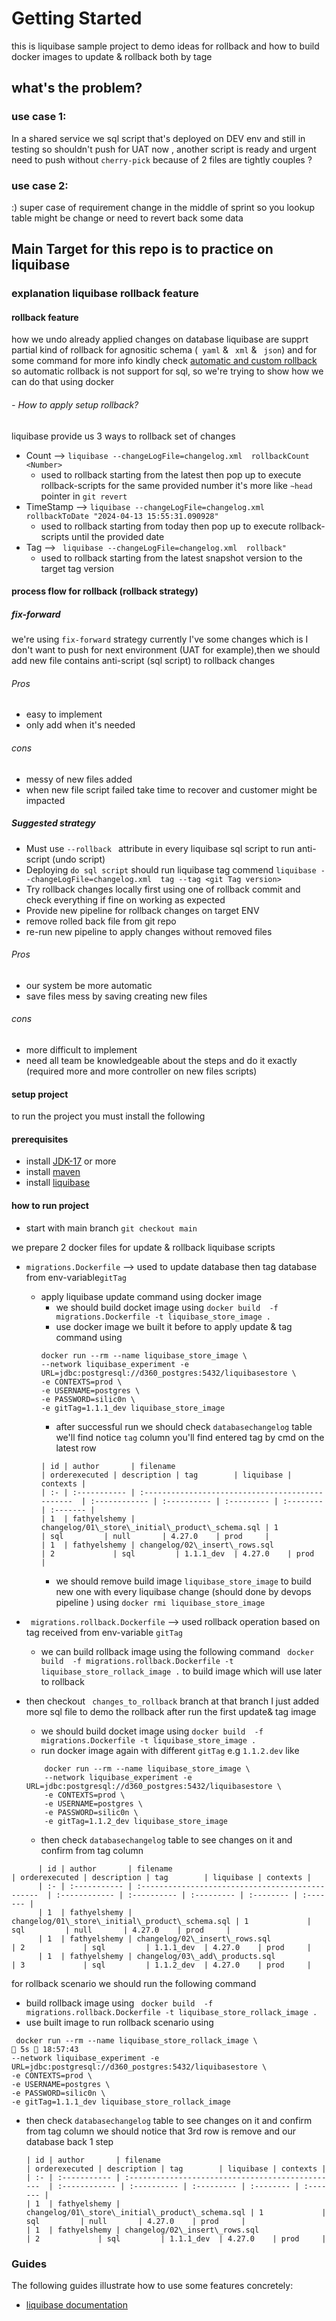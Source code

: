 # Getting Started
this is liquibase sample project to demo ideas for 
rollback and how to build docker images to update & rollback both by tage
## what's the problem?
### use case 1:
In a shared service we sql script that's deployed on DEV env and still in testing so shouldn't push for UAT now , another script is ready and  urgent need to push without ```cherry-pick``` because of 2 files are tightly couples ?
### use case 2:
:) super case of requirement change in the middle of sprint so you lookup table might be change or need to revert back some data

## Main Target for this repo is to practice on liquibase 
### explanation  liquibase rollback feature
#### rollback feature
 how we undo already applied changes on database liquibase are supprt partial kind of rollback for agnositic schema (``` yaml``` & ``` xml``` & ``` json```) and for some command for more info kindly check [automatic and custom rollback](https://docs.liquibase.com/workflows/liquibase-community/automatic-custom-rollbacks.html) 
so automatic rollback is not support for sql, so we're trying to show how we can do that using docker 
###### - How to apply setup rollback?
liquibase provide us 3 ways to rollback set of changes

* Count --> ```liquibase --changeLogFile=changelog.xml  rollbackCount <Number>```
    - used to rollback starting from  the latest then pop up to execute rollback-scripts for the same provided number it's more like ```~head``` pointer in ```git revert```
* TimeStamp --> ```liquibase --changeLogFile=changelog.xml  rollbackToDate "2024-04-13 15:55:31.090928"```
  - used to rollback starting from  today then pop up to execute rollback-scripts until the  provided date 
* Tag --> ``` liquibase --changeLogFile=changelog.xml  rollback"```
  - used to rollback starting from  the latest snapshot version to the target tag version

#### process flow for rollback (rollback strategy)
##### fix-forward
we're using ```fix-forward``` strategy currently I've some changes which is I don't want to push for next environment (UAT for example),then we should add new file contains anti-script (sql script) to rollback changes
###### Pros
- easy to implement
- only add when it's needed
###### cons
- messy of new files added
- when new file script failed take time to recover and customer might be impacted

##### Suggested strategy
* Must use ```--rollback ``` attribute in every liquibase sql script to run  anti-script (undo script)
* Deploying ```do sql script``` should run liquibase tag commend ```liquibase --changeLogFile=changelog.xml  tag --tag <git Tag version>```
* Try rollback changes locally first using one of rollback commit and check everything if fine on working as expected
* Provide new pipeline for rollback changes on target ENV
* remove rolled back file from git repo
* re-run new pipeline to apply changes without removed files
###### Pros
- our system be more automatic
- save files mess by saving creating new files
###### cons
- more difficult to implement
- need all team be knowledgeable about the steps and do it exactly (required more and more controller on new files scripts)

#### setup project 
to run the project you must install the following 
#### prerequisites 
- install [JDK-17](https://www.oracle.com/java/technologies/javase/jdk17-archive-downloads.html) or more
- install [maven](https://maven.apache.org/download.cgi)
- install [liquibase](https://www.liquibase.com/download)

#### how to run project 
 - start with main branch  ```git checkout main```

we prepare 2 docker files for update & rollback liquibase scripts
- ```migrations.Dockerfile``` --> used to update database then tag database from env-variable```gitTag``` 
    - apply liquibase update command using docker image 
        - we should build docket image  using ``` docker build  -f migrations.Dockerfile -t liquibase_store_image . ``` 
        - use  docker image we built it before to apply update & tag command using 
      ```
      docker run --rm --name liquibase_store_image \
      --network liquibase_experiment -e URL=jdbc:postgresql://d360_postgres:5432/liquibasestore \
      -e CONTEXTS=prod \
      -e USERNAME=postgres \
      -e PASSWORD=silic0n \
      -e gitTag=1.1.1_dev liquibase_store_image
      ```
        - after successful run we should check ```databasechangelog```  table we'll find notice ```tag``` column you'll find entered tag by cmd on the latest row
      ```
      | id | author       | filename                                          | orderexecuted | description | tag        | liquibase | contexts |
      | :- | :----------- | :-----------------------------------------------  | :------------ | :---------- | :--------- | :-------- | :------- |
      | 1  | fathyelshemy | changelog/01\_store\_initial\_product\_schema.sql | 1             | sql         | null       | 4.27.0    | prod     |
      | 1  | fathyelshemy | changelog/02\_insert\_rows.sql                    | 2             | sql         | 1.1.1_dev  | 4.27.0    | prod     |
      ```
        - we should remove build image ``` liquibase_store_image ``` to build new one with every liquibase change (should done by devops pipeline )
            using ``` docker rmi liquibase_store_image ```
      
- ``` migrations.rollback.Dockerfile``` --> used rollback operation based on tag received from env-variable ```gitTag```
    - we can build rollback image using the following command  ``` docker build  -f migrations.rollback.Dockerfile -t liquibase_store_rollack_image .``` to build image which will use later to rollback 

- then checkout ``` changes_to_rollback``` branch 
at that branch I just added more sql file to demo the rollback after run the first update& tag image
  - we should build docket image  using ``` docker build  -f migrations.Dockerfile -t liquibase_store_image . ```
  - run docker image again with different ```gitTag``` e.g ```1.1.2.dev``` like 
  ```
      docker run --rm --name liquibase_store_image \
      --network liquibase_experiment -e URL=jdbc:postgresql://d360_postgres:5432/liquibasestore \
      -e CONTEXTS=prod \
      -e USERNAME=postgres \
      -e PASSWORD=silic0n \
      -e gitTag=1.1.2_dev liquibase_store_image
  ```
    - then check  ```databasechangelog```  table to see changes on it and confirm from tag column 

```
      | id | author       | filename                                          | orderexecuted | description | tag        | liquibase | contexts |
      | :- | :----------- | :-----------------------------------------------  | :------------ | :---------- | :--------- | :-------- | :------- |
      | 1  | fathyelshemy | changelog/01\_store\_initial\_product\_schema.sql | 1             | sql         | null       | 4.27.0    | prod     |
      | 1  | fathyelshemy | changelog/02\_insert\_rows.sql                    | 2             | sql         | 1.1.1_dev  | 4.27.0    | prod     |
      | 1  | fathyelshemy | changelog/03\_add\_products.sql                   | 3             | sql         | 1.1.2_dev  | 4.27.0    | prod     |

```
 for rollback scenario we should run the following command
 - build rollback image using ``` docker build  -f migrations.rollback.Dockerfile -t liquibase_store_rollack_image .```
 - use built image to run rollback scenario using 
```
 docker run --rm --name liquibase_store_rollack_image \                                                                                           5s  18:57:43
--network liquibase_experiment -e URL=jdbc:postgresql://d360_postgres:5432/liquibasestore \
-e CONTEXTS=prod \
-e USERNAME=postgres \
-e PASSWORD=silic0n \
-e gitTag=1.1.1_dev liquibase_store_rollack_image
```
- then check  ```databasechangelog```  table to see changes on it and confirm from tag column we should notice that 3rd row is remove and our database back 1 step
  ```
  | id | author       | filename                                          | orderexecuted | description | tag        | liquibase | contexts |
  | :- | :----------- | :-----------------------------------------------  | :------------ | :---------- | :--------- | :-------- | :------- |
  | 1  | fathyelshemy | changelog/01\_store\_initial\_product\_schema.sql | 1             | sql         | null       | 4.27.0    | prod     |
  | 1  | fathyelshemy | changelog/02\_insert\_rows.sql                    | 2             | sql         | 1.1.1_dev  | 4.27.0    | prod     |
  ```


### Guides

The following guides illustrate how to use some features concretely:

* [liquibase documentation](https://docs.liquibase.com/home.html)

